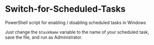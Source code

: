 # Switch-for-Scheduled-Tasks
PowerShell script for enabling / disabling scheduled tasks in Windows

Just change the `$taskName` variable to the name of your scheduled task, save the file, and run as Administrator.  
